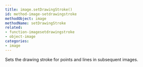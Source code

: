```yaml
---
title: image.setDrawingStroke()
id: method-image-setdrawingstroke
methodObject: image
methodName: setDrawingStroke
related:
- function-imagesetdrawingstroke
- object-image
categories:
- image
---
```


Sets the drawing stroke for points and lines in subsequent images.
